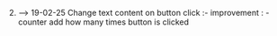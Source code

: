 
2. --> 19-02-25
Change text content on button click :- 
improvement : - counter add how many times button is clicked 

